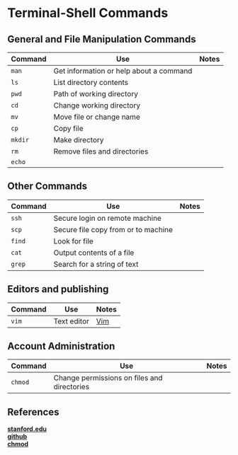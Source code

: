 # Terminal-Shell Commands

## General and File Manipulation Commands

Command |   Use |   Notes
--- |   --- |   ---
`man` |   Get information or help about a command |
`ls`  |   List directory contents |
`pwd` |   Path of working directory   |
`cd`  |   Change working directory    |
`mv`  |   Move file or change name    |
`cp`  |   Copy file    |
`mkdir`   |   Make directory   |
`rm`  |   Remove files and directories    |  
`echo` | |

## Other Commands

Command |   Use |   Notes
--- |   --- |   ---
`ssh` |   Secure login on remote machine  |
`scp` |   Secure file copy from or to machine    |
`find` |   Look for file    |
`cat` |   Output contents of a file    |
`grep`    |   Search for a string of text |

## Editors and publishing

Command |   Use |   Notes
--- |   --- |   ---
`vim` |   Text editor | [Vim](Vim.md)

## Account Administration

Command |   Use |   Notes
--- |   --- |   ---
`chmod` |   Change permissions on files and directories |

## References  

**[stanford.edu](https://ccrma.stanford.edu/guides/planetccrma/terminal.html)**  
**[github](https://github.com/0nn0/terminal-mac-cheatsheet)**  
**[chmod](https://ss64.com/bash/chmod.html)**  